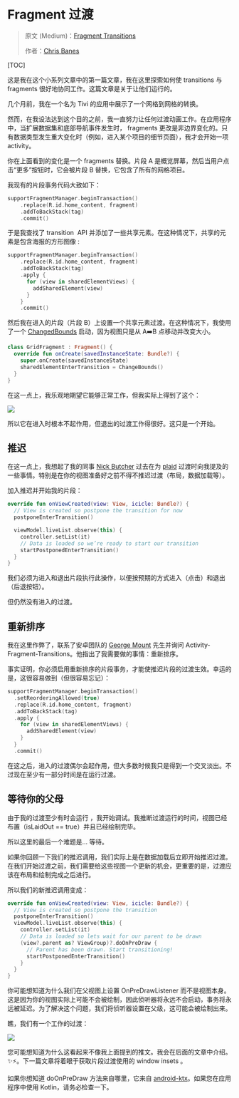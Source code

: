 # Fragment 过渡

> 原文 (Medium)：[Fragment Transitions](https://medium.com/google-developers/fragment-transitions-ea2726c3f36f)
>
> 作者：[Chris Banes](https://medium.com/@chrisbanes?source=post_header_lockup)

[TOC]

这是我在这个小系列文章中的第一篇文章，我在这里探索如何使 transitions 与 fragments 很好地协同工作。这篇文章是关于让他们运行的。

几个月前，我在一个名为 Tivi 的应用中展示了一个网格到网格的转换。 

然而，在我设法达到这个目的之前，我一直努力让任何过渡动画工作。在应用程序中，当扩展数据集和底部导航事件发生时， fragments 更改是非边界变化的。只有数据类型发生重大变化时（例如，进入某个项目的细节页面），我才会开始一项 activity。

你在上面看到的变化是一个 fragments 替换。片段 A 是概览屏幕，然后当用户点击“更多”按钮时，它会被片段 B 替换，它包含了所有的网格项目。 

我现有的片段事务代码大致如下：

```kotlin
supportFragmentManager.beginTransaction()
    .replace(R.id.home_content, fragment)
    .addToBackStack(tag)
    .commit()
```

于是我查找了 transition   API 并添加了一些共享元素。在这种情况下，共享的元素是包含海报的方形图像 : 

```kotlin
supportFragmentManager.beginTransaction() 
    .replace(R.id.home_content, fragment)
    .addToBackStack(tag)
    .apply {
      for (view in sharedElementViews) {
        addSharedElement(view)
      }
    }
    .commit()
```

然后我在进入的片段（片段 B）上设置一个共享元素过渡。在这种情况下，我使用了一个  [ChangedBounds](https://developer.android.com/reference/android/support/transition/ChangeBounds.html) 启动，因为视图只是从 A➡️B 点移动并改变大小。

```kotlin
class GridFragment : Fragment() {
  override fun onCreate(savedInstanceState: Bundle?) { 
    super.onCreate(savedInstanceState)
    sharedElementEnterTransition = ChangeBounds()
  }
}
```

在这一点上，我乐观地期望它能够正常工作，但我实际上得到了这个：

![](https://ws4.sinaimg.cn/large/006tKfTcgy1frow23syuxg30a00hs4qp.gif)

所以它在进入时根本不起作用，但退出的过渡工作得很好。这只是一个开始。

## 推迟

在这一点上，我想起了我的同事 [Nick Butcher](https://twitter.com/crafty) 过去在为 [plaid](https://github.com/nickbutcher/plaid) 过渡时向我提及的一些事情。特别是在你的视图准备好之前不得不推迟过渡（布局，数据加载等）。

加入推迟并开始我的片段：

```kotlin
override fun onViewCreated(view: View, icicle: Bundle?) {
  // View is created so postpone the transition for now
  postponeEnterTransition()

  viewModel.liveList.observe(this) {
    controller.setList(it)
    // Data is loaded so we’re ready to start our transition
    startPostponedEnterTransition()
  }
}
```

我们必须为进入和退出片段执行此操作，以便按预期的方式进入（点击）和退出（后退按钮）。

但仍然没有进入的过渡。

## 重新排序

我在这里作弊了，联系了安卓团队的 [George Mount](https://twitter.com/georgemount1) 先生并询问 Activity-Fragment-Transitions。他指出了我需要做的事情：重新排序。

事实证明，你必须启用重新排序的片段事务，才能使推迟片段的过渡生效。幸运的是，这很容易做到（但很容易忘记）：

```kotlin
supportFragmentManager.beginTransaction() 
  .setReorderingAllowed(true)
  .replace(R.id.home_content, fragment)
  .addToBackStack(tag)
  .apply { 
    for (view in sharedElementViews) {
      addSharedElement(view)
    }
  }
  .commit()
```

在这之后，进入的过渡偶尔会起作用，但大多数时候我只是得到一个交叉淡出。不过现在至少有一部分时间是在运行过渡。

## 等待你的父母

由于我的过渡至少有时会运行 ，我开始调试。我推断过渡运行的时间，视图已经布置（isLaidOut == true）并且已经绘制完毕。

所以这里的最后一个难题是... 等待。

如果你回顾一下我们的推迟调用，我们实际上是在数据加载后立即开始推迟过渡。在我们开始过渡之前，我们需要给这些视图一个更新的机会，更重要的是，过渡应该在布局和绘制完成之后进行。

所以我们的新推迟调用变成：

```kotlin
override fun onViewCreated(view: View, icicle: Bundle?) {
  // View is created so postpone the transition 
  postponeEnterTransition()
  viewModel.liveList.observe(this) {
    controller.setList(it)
    // Data is loaded so lets wait for our parent to be drawn 
    (view?.parent as? ViewGroup)?.doOnPreDraw {
      // Parent has been drawn. Start transitioning! 
      startPostponedEnterTransition()
    }
  }
}
```

你可能想知道为什么我们在父视图上设置 OnPreDrawListener 而不是视图本身。这是因为你的视图实际上可能不会被绘制，因此侦听器将永远不会启动，事务将永远被延迟。为了解决这个问题，我们将侦听器设置在父级，这可能会被绘制出来。 

瞧，我们有一个工作的过渡：

![](https://ws3.sinaimg.cn/large/006tKfTcgy1frow1l4pemg30a00hsnpd.gif)

您可能想知道为什么这看起来不像我上面提到的推文。我会在后面的文章中介绍。 ✨⚡。下一篇文章将着眼于获取片段过渡使用的 window insets 。

如果你想知道 doOnPreDraw 方法来自哪里，它来自 [android-ktx](https://github.com/android/android-ktx)。如果您在应用程序中使用 Kotlin，请务必检查一下。


